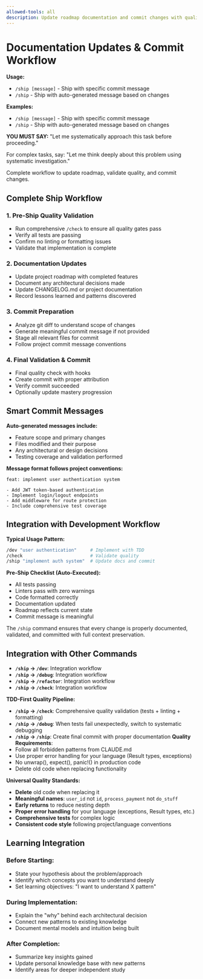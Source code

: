 ```yaml
---
allowed-tools: all
description: Update roadmap documentation and commit changes with quality validation
---
```

# Documentation Updates & Commit Workflow

**Usage:**
- `/ship [message]` - Ship with specific commit message
- `/ship` - Ship with auto-generated message based on changes

**Examples:**
- `/ship [message]` - Ship with specific commit message
- `/ship` - Ship with auto-generated message based on changes

**YOU MUST SAY:** "Let me systematically approach this task before proceeding."

For complex tasks, say: "Let me think deeply about this problem using systematic investigation."


Complete workflow to update roadmap, validate quality, and commit changes.

## Complete Ship Workflow

### **1. Pre-Ship Quality Validation**
- Run comprehensive `/check` to ensure all quality gates pass
- Verify all tests are passing
- Confirm no linting or formatting issues
- Validate that implementation is complete

### **2. Documentation Updates**
- Update project roadmap with completed features
- Document any architectural decisions made
- Update CHANGELOG.md or project documentation
- Record lessons learned and patterns discovered

### **3. Commit Preparation**
- Analyze git diff to understand scope of changes
- Generate meaningful commit message if not provided
- Stage all relevant files for commit
- Follow project commit message conventions

### **4. Final Validation & Commit**
- Final quality check with hooks
- Create commit with proper attribution
- Verify commit succeeded
- Optionally update mastery progression

## Smart Commit Messages

**Auto-generated messages include:**
- Feature scope and primary changes
- Files modified and their purpose
- Any architectural or design decisions
- Testing coverage and validation performed

**Message format follows project conventions:**
```
feat: implement user authentication system

- Add JWT token-based authentication
- Implement login/logout endpoints  
- Add middleware for route protection
- Include comprehensive test coverage
```

## Integration with Development Workflow

**Typical Usage Pattern:**
```bash
/dev "user authentication"     # Implement with TDD
/check                         # Validate quality
/ship "implement auth system"  # Update docs and commit
```

**Pre-Ship Checklist (Auto-Executed):**
- All tests passing
- Linters pass with zero warnings
- Code formatted correctly
- Documentation updated
- Roadmap reflects current state
- Commit message is meaningful

The `/ship` command ensures that every change is properly documented, validated, and committed with full context preservation.
## Integration with Other Commands

- **`/ship` → `/dev`**: Integration workflow
- **`/ship` → `/debug`**: Integration workflow
- **`/ship` → `/refactor`**: Integration workflow
- **`/ship` → `/check`**: Integration workflow

**TDD-First Quality Pipeline:**
- **`/ship` → `/check`**: Comprehensive quality validation (tests + linting + formatting)
- **`/ship` → `/debug`**: When tests fail unexpectedly, switch to systematic debugging  
- **`/ship` → `/ship`**: Create final commit with proper documentation
**Quality Requirements**:
- Follow all forbidden patterns from CLAUDE.md
- Use proper error handling for your language (Result types, exceptions)
- No unwrap(), expect(), panic!() in production code
- Delete old code when replacing functionality

**Universal Quality Standards:**
- **Delete** old code when replacing it
- **Meaningful names**: `user_id` not `id`, `process_payment` not `do_stuff`
- **Early returns** to reduce nesting depth
- **Proper error handling** for your language (exceptions, Result types, etc.)
- **Comprehensive tests** for complex logic
- **Consistent code style** following project/language conventions
## Learning Integration

### **Before Starting**:
- State your hypothesis about the problem/approach
- Identify which concepts you want to understand deeply
- Set learning objectives: "I want to understand X pattern"

### **During Implementation**:
- Explain the "why" behind each architectural decision
- Connect new patterns to existing knowledge
- Document mental models and intuition being built

### **After Completion**:
- Summarize key insights gained
- Update personal knowledge base with new patterns
- Identify areas for deeper independent study